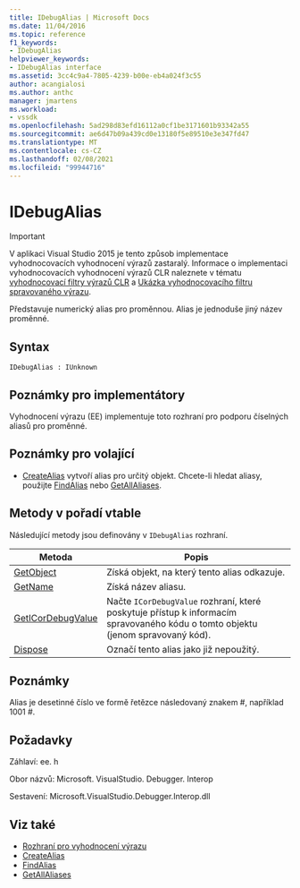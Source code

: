 ```yaml
---
title: IDebugAlias | Microsoft Docs
ms.date: 11/04/2016
ms.topic: reference
f1_keywords:
- IDebugAlias
helpviewer_keywords:
- IDebugAlias interface
ms.assetid: 3cc4c9a4-7805-4239-b00e-eb4a024f3c55
author: acangialosi
ms.author: anthc
manager: jmartens
ms.workload:
- vssdk
ms.openlocfilehash: 5ad298d83efd16112a0cf1be3171601b93342a55
ms.sourcegitcommit: ae6d47b09a439cd0e13180f5e89510e3e347fd47
ms.translationtype: MT
ms.contentlocale: cs-CZ
ms.lasthandoff: 02/08/2021
ms.locfileid: "99944716"
---
```

# <a name="idebugalias"></a>IDebugAlias
> [!IMPORTANT]
> V aplikaci Visual Studio 2015 je tento způsob implementace vyhodnocovacích vyhodnocení výrazů zastaralý. Informace o implementaci vyhodnocovacích vyhodnocení výrazů CLR naleznete v tématu [vyhodnocovací filtry výrazů CLR](https://github.com/Microsoft/ConcordExtensibilitySamples/wiki/CLR-Expression-Evaluators) a [Ukázka vyhodnocovacího filtru spravovaného výrazu](https://github.com/Microsoft/ConcordExtensibilitySamples/wiki/Managed-Expression-Evaluator-Sample).

 Představuje numerický alias pro proměnnou. Alias je jednoduše jiný název proměnné.

## <a name="syntax"></a>Syntax

```
IDebugAlias : IUnknown
```

## <a name="notes-for-implementers"></a>Poznámky pro implementátory
 Vyhodnocení výrazu (EE) implementuje toto rozhraní pro podporu číselných aliasů pro proměnné.

## <a name="notes-for-callers"></a>Poznámky pro volající
- [CreateAlias](../../../extensibility/debugger/reference/idebugobject2-createalias.md) vytvoří alias pro určitý objekt. Chcete-li hledat aliasy, použijte [FindAlias](../../../extensibility/debugger/reference/idebugbinder3-findalias.md) nebo [GetAllAliases](../../../extensibility/debugger/reference/idebugbinder3-getallaliases.md).

## <a name="methods-in-vtable-order"></a>Metody v pořadí vtable
 Následující metody jsou definovány v `IDebugAlias` rozhraní.

|Metoda|Popis|
|------------|-----------------|
|[GetObject](../../../extensibility/debugger/reference/idebugalias-getobject.md)|Získá objekt, na který tento alias odkazuje.|
|[GetName](../../../extensibility/debugger/reference/idebugalias-getname.md)|Získá název aliasu.|
|[GetICorDebugValue](../../../extensibility/debugger/reference/idebugalias-geticordebugvalue.md)|Načte `ICorDebugValue` rozhraní, které poskytuje přístup k informacím spravovaného kódu o tomto objektu (jenom spravovaný kód).|
|[Dispose](../../../extensibility/debugger/reference/idebugalias-dispose.md)|Označí tento alias jako již nepoužitý.|

## <a name="remarks"></a>Poznámky
 Alias je desetinné číslo ve formě řetězce následovaný znakem #, například 1001 #.

## <a name="requirements"></a>Požadavky
 Záhlaví: ee. h

 Obor názvů: Microsoft. VisualStudio. Debugger. Interop

 Sestavení: Microsoft.VisualStudio.Debugger.Interop.dll

## <a name="see-also"></a>Viz také
- [Rozhraní pro vyhodnocení výrazu](../../../extensibility/debugger/reference/expression-evaluation-interfaces.md)
- [CreateAlias](../../../extensibility/debugger/reference/idebugobject2-createalias.md)
- [FindAlias](../../../extensibility/debugger/reference/idebugbinder3-findalias.md)
- [GetAllAliases](../../../extensibility/debugger/reference/idebugbinder3-getallaliases.md)

